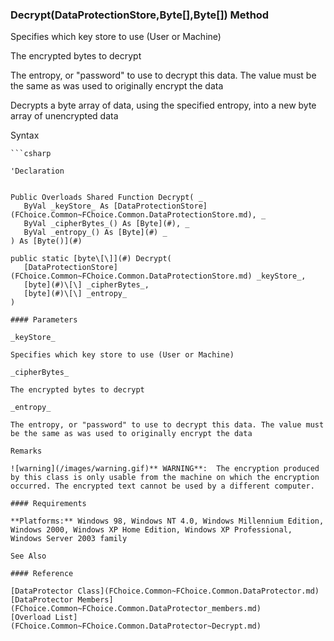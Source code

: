 ﻿### Decrypt(DataProtectionStore,Byte\[\],Byte\[\]) Method

Specifies which key store to use (User or Machine)

The encrypted bytes to decrypt

The entropy, or "password" to use to decrypt this data. The value must be the same as was used to originally encrypt the data

Decrypts a byte array of data, using the specified entropy, into a new byte array of unencrypted data

Syntax

```vbnet
```csharp

'Declaration
 

Public Overloads Shared Function Decrypt( _
   ByVal _keyStore_ As [DataProtectionStore](FChoice.Common~FChoice.Common.DataProtectionStore.md), _
   ByVal _cipherBytes_() As [Byte](#), _
   ByVal _entropy_() As [Byte](#) _
) As [Byte()](#)

public static [byte\[\]](#) Decrypt( 
   [DataProtectionStore](FChoice.Common~FChoice.Common.DataProtectionStore.md) _keyStore_,
   [byte](#)\[\] _cipherBytes_,
   [byte](#)\[\] _entropy_
)

#### Parameters

_keyStore_

Specifies which key store to use (User or Machine)

_cipherBytes_

The encrypted bytes to decrypt

_entropy_

The entropy, or "password" to use to decrypt this data. The value must be the same as was used to originally encrypt the data

Remarks

![warning](/images/warning.gif)** WARNING**:  The encryption produced by this class is only usable from the machine on which the encryption occurred. The encrypted text cannot be used by a different computer.

#### Requirements

**Platforms:** Windows 98, Windows NT 4.0, Windows Millennium Edition, Windows 2000, Windows XP Home Edition, Windows XP Professional, Windows Server 2003 family

See Also

#### Reference

[DataProtector Class](FChoice.Common~FChoice.Common.DataProtector.md)  
[DataProtector Members](FChoice.Common~FChoice.Common.DataProtector_members.md)  
[Overload List](FChoice.Common~FChoice.Common.DataProtector~Decrypt.md)
